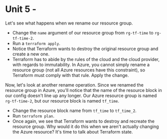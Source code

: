 # Unit 5 -

Let's see what happens when we rename our resource group.
- Change the `name` argument of our resource group from `rg-tf-time` to `rg-tf-time-2`.
- Run a `terraform apply`.
- Notice that Terraform wants to destroy the original resource group and create a new one.
- Terraform has to abide by the rules of the cloud and the cloud provider, with regards to immutability.
In Azure, you cannot simply rename a resource group (not all Azure resources have this constraint), so Terraform must comply with that rule. Apply the change.

Now, let's look at another rename operation.
Since we renamed the resource group in Azure, you'll notice that the name of the resource block in our config doesn't line up any longer.
Our Azure resource group is named `rg-tf-time-2`, but our resource block is named `tf_time`.
- Change the resource block name from `tf_time` to `tf_time_2`.
- Run `terraform plan`.
- Once again, we see that Terraform wants to destroy and recreate the resource group.
Why would it do this when we aren't actually changing the Azure resource?
It's time to talk about Terraform state.
